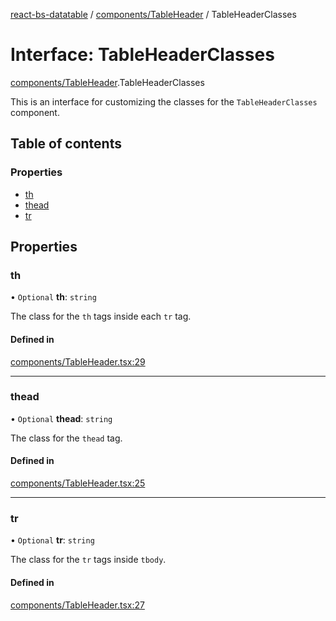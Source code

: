 [react-bs-datatable](../README.md) / [components/TableHeader](../modules/components_TableHeader.md) / TableHeaderClasses

# Interface: TableHeaderClasses

[components/TableHeader](../modules/components_TableHeader.md).TableHeaderClasses

This is an interface for customizing the classes for
the `TableHeaderClasses` component.

## Table of contents

### Properties

- [th](components_TableHeader.TableHeaderClasses.md#th)
- [thead](components_TableHeader.TableHeaderClasses.md#thead)
- [tr](components_TableHeader.TableHeaderClasses.md#tr)

## Properties

### th

• `Optional` **th**: `string`

The class for the `th` tags inside each `tr` tag.

#### Defined in

[components/TableHeader.tsx:29](https://github.com/imballinst/react-bs-datatable/blob/8a8b804/src/components/TableHeader.tsx#L29)

___

### thead

• `Optional` **thead**: `string`

The class for the `thead` tag.

#### Defined in

[components/TableHeader.tsx:25](https://github.com/imballinst/react-bs-datatable/blob/8a8b804/src/components/TableHeader.tsx#L25)

___

### tr

• `Optional` **tr**: `string`

The class for the `tr` tags inside `tbody`.

#### Defined in

[components/TableHeader.tsx:27](https://github.com/imballinst/react-bs-datatable/blob/8a8b804/src/components/TableHeader.tsx#L27)
